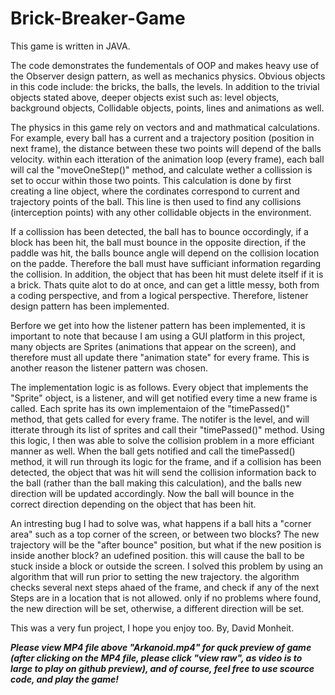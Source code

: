 # Brick-Breaker-Game

This game is written in JAVA.

The code demonstrates the fundementals of OOP and makes heavy use of the Observer design pattern, as well as mechanics physics.
Obvious objects in this code include: the bricks, the balls, the levels.
In addition to the trivial objects stated above, deeper objects exist such as: level objects, background objects, Collidable objects, points, lines and animations as well.

The physics in this game rely on vectors and and mathmatical calculations.
For example, every ball has a current and a trajectory position (position in next frame),
the distance between these two points will depend of the balls velocity.
within each itteration of the animation loop (every frame),
each ball will cal the "moveOneStep()" method, and calculate wether a collission is set to occur within those two points.
This calculation is done by first creating a line object, where the cordinates correspond to current and trajectory points of the ball.
This line is then used to find any collisions (interception points) with any other collidable objects in the environment.

If a collission has been detected, the ball has to bounce occordingly, if a block has been hit, the ball must bounce in the opposite direction,
if the paddle was hit, the balls bounce angle will depend on the collision location on the padde.
Therefore the ball must have sufficiant information regarding the collision.
In addition, the object that has been hit must delete itself if it is a brick.
Thats quite alot to do at once, and can get a little messy, both from a coding perspective, and from a logical perspective.
Therefore, listener design pattern has been implemented.

Berfore we get into how the listener pattern has been implemented, it is important to note
that because I am using a GUI platform in this project, many objects are Sprites (animations that appear on the screen),
and therefore must all update there "animation state" for every frame.
This is another reason the listener pattern was chosen.

The implementation logic is as follows.
Every object that implements the "Sprite" object, is a listener, and will get notified every time a new frame is called.
Each sprite has its own implementaion of the "timePassed()" method, that gets called for every frame.
The notifer is the level, and will itterate through its list of sprites and call their "timePassed()" method.
Using this logic, I then was able to solve the collision problem in a more efficiant manner as well.
When the ball gets notified and call the timePassed() method, it will run through its logic for the frame, and if a collision has been detected,
the object that was hit will send the collision information back to the ball (rather than the ball making this calculation),
and the balls new direction will be updated accordingly.
Now the ball will bounce in the correct direction depending on the object that has been hit.


An intresting bug I had to solve was, what happens if a ball hits a "corner area" such as a top corner of the screen, or between two blocks?
The new trajectory will be the "after bounce" position, but what if the new position is inside another block? an udefined position.
this will cause the ball to be stuck inside a block or outside the screen.
I solved this problem by using an algorithm that will run prior to setting the new trajectory.
the algorithm checks several next steps ahaed of the frame, and check if any of the next Steps are in a location that is not allowed.
only if no problems where found, the new direction will be set, otherwise, a different direction will be set.

This was a very fun project, I hope you enjoy too.
By, David Monheit.


*****Please view MP4 file above "Arkanoid.mp4" for quck preview of game (after clicking on the MP4 file, please click "view raw", as video is to large to play on github preview),
and of course, feel free to use scource code, and play the game!*****

